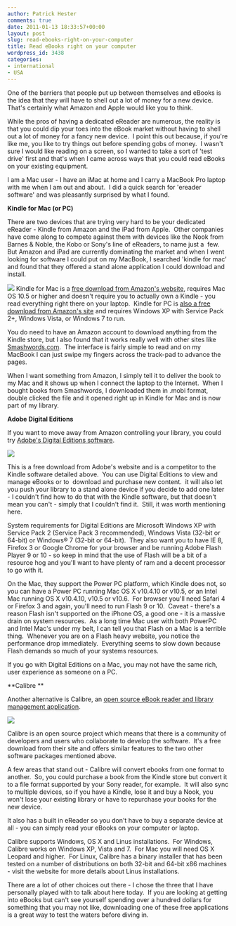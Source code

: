 ```yaml
---
author: Patrick Hester
comments: true
date: 2011-01-13 18:33:57+00:00
layout: post
slug: read-ebooks-right-on-your-computer
title: Read eBooks right on your computer
wordpress_id: 3438
categories:
- international
- USA
---
```


One of the barriers that people put up between themselves and eBooks is the idea that they will have to shell out a lot of money for a new device.  That's certainly what Amazon and Apple would like you to think.

While the pros of having a dedicated eReader are numerous, the reality is that you could dip your toes into the eBook market without having to shell out a lot of money for a fancy new device.  I point this out because, if you're like me, you like to try things out before spending gobs of money.  I wasn't sure I would like reading on a screen, so I wanted to take a sort of 'test drive' first and that's when I came across ways that you could read eBooks on your existing equipment.

I am a Mac user - I have an iMac at home and I carry a MacBook Pro laptop with me when I am out and about.  I did a quick search for 'ereader software' and was pleasantly surprised by what I found.

**Kindle for Mac (or PC)**

There are two devices that are trying very hard to be your dedicated eReader - Kindle from Amazon and the iPad from Apple.  Other companies have come along to compete against them with devices like the Nook from Barnes & Noble, the Kobo or Sony's line of eReaders, to name just a  few.  But Amazon and iPad are currently dominating the market and when I went looking for software I could put on my MacBook, I searched 'kindle for mac' and found that they offered a stand alone application I could download and install.

[![](http://www.40kbooks.com/wp-content/uploads/kindle_for_mac-300x101.jpg)](http://www.40kbooks.com/?attachment_id=3439)
Kindle for Mac is a [free download from Amazon's website](http://www.amazon.com/gp/help/customer/display.html/ref=hp_left_cn?ie=UTF8&nodeId=200438360), requires Mac OS 10.5 or higher and doesn't require you to actually own a Kindle - you read everything right there on your laptop.  Kindle for PC is [also a free download from Amazon's site](http://www.amazon.com/gp/help/customer/display.html/ref=hp_200127470_ksupport_PC?nodeId=200388510) and requires Windows XP with Service Pack 2+, Windows Vista, or Windows 7 to run.

You do need to have an Amazon account to download anything from the Kindle store, but I also found that it works really well with other sites like [Smashwords.com](http://www.Smashwords.com).  The interface is fairly simple to read and on my MacBook I can just swipe my fingers across the track-pad to advance the pages.

When I want something from Amazon, I simply tell it to deliver the book to my Mac and it shows up when I connect the laptop to the Internet.  When I bought books from Smashwords, I downloaded them in .mobi format, double clicked the file and it opened right up in Kindle for Mac and is now part of my library.

**Adobe Digital Editions**

If you want to move away from Amazon controlling your library, you could try [Adobe's Digital Editions software](http://www.adobe.com/products/digitaleditions/).

[![](http://www.40kbooks.com/wp-content/uploads/digital_editions-300x237.jpg)](http://www.40kbooks.com/?attachment_id=3440)

This is a free download from Adobe's website and is a competitor to the Kindle software detailed above.  You can use Digital Editions to view and manage eBooks or to  download and purchase new content.  it will also let you push your library to a stand alone device if you decide to add one later - I couldn't find how to do that with the Kindle software, but that doesn't mean you can't - simply that I couldn't find it.  Still, it was worth mentioning here.

System requirements for Digital Editions are Microsoft Windows XP with Service Pack 2 (Service Pack 3 recommended), Windows Vista (32-bit or 64-bit) or Windows® 7 (32-bit or 64-bit).  They also want you to have IE 8, Firefox 3 or Google Chrome for your browser and be running Adobe Flash Player 9 or 10 - so keep in mind that the use of Flash will be a bit of a resource hog and you'll want to have plenty of ram and a decent processor to go with it.

On the Mac, they support the Power PC platform, which Kindle does not, so you can have a Power PC running Mac OS X v10.4.10 or v10.5, or an Intel Mac running OS X v10.4.10, v10.5 or v10.6.  For browser you'll need Safari 4 or Firefox 3 and again, you'll need to run Flash 9 or 10.  Caveat - there's a reason Flash isn't supported on the iPhone OS, a good one - it is a massive drain on system resources.  As a long time Mac user with both PowerPC and Intel Mac's under my belt, I can tell you that Flash on a Mac is a terrible thing.  Whenever you are on a Flash heavy website, you notice the performance drop immediately.  Everything seems to slow down because Flash demands so much of your systems resources.

If you go with Digital Editions on a Mac, you may not have the same rich, user experience as someone on a PC.

**Calibre **

Another alternative is Calibre, an [open source eBook reader and library management application](http://calibre-ebook.com/).

[![](http://www.40kbooks.com/wp-content/uploads/calibre-300x92.jpg)](http://www.40kbooks.com/?attachment_id=3441)

Calibre is an open source project which means that there is a community of developers and users who collaborate to develop the software.  It's a free download from their site and offers similar features to the two other software packages mentioned above.

A few areas that stand out - Calibre will convert ebooks from one format to another.  So, you could purchase a book from the Kindle store but convert it to a file format supported by your Sony reader, for example.  It will also sync to multiple devices, so if you have a Kindle, lose it and buy a Nook, you won't lose your existing library or have to repurchase your books for the new device.

It also has a built in eReader so you don't have to buy a separate device at all - you can simply read your eBooks on your computer or laptop.

Calibre supports Windows, OS X and Linus installations.  For Windows, Calibre works on Windows XP, Vista and 7.  For Mac you will need OS X Leopard and higher.  For Linux, Calibre has a binary installer that has been tested on a number of distributions on both 32-bit and 64-bit x86 machines - visit the website for more details about Linus installations.

There are a lot of other choices out there - I chose the three that I have personally played with to talk about here today.  If you are looking at getting into eBooks but can't see yourself spending over a hundred dollars for something that you may not like, downloading one of these free applications is a great way to test the waters before diving in.
